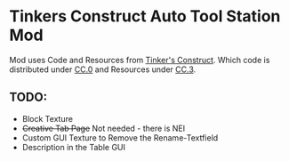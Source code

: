 # Tinkers Construct Auto Tool Station Mod

Mod uses Code and Resources from [Tinker's Construct](https://github.com/SlimeKnights/TinkersConstruct).
Which code is distributed under [CC.0](http://creativecommons.org/publicdomain/zero/1.0/) and 
Resources under [CC.3](http://creativecommons.org/licenses/by/3.0/).

## TODO:

* Block Texture
* ~~Creative Tab Page~~ Not needed - there is NEI
* Custom GUI Texture to Remove the Rename-Textfield
* Description in the Table GUI